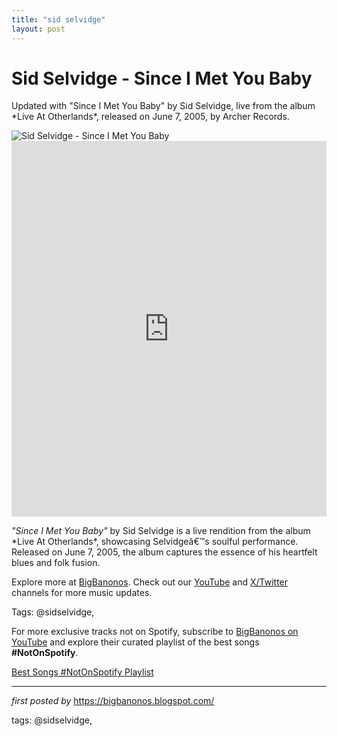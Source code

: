 ```yaml
---
title: "sid selvidge"
layout: post
---
```

<!-- Title of the Post -->
<h1 >Sid Selvidge - Since I Met You Baby</h1> <!-- Introductory Text -->
<p >Updated with "Since I Met You Baby" by Sid Selvidge, live from the album *Live At Otherlands*, released on June 7, 2005, by Archer Records.</p> <!-- Featured Image -->
<div > <img src="https://i0.wp.com/singout.org/wp-content/uploads/2013/05/sidselvidge2.jpg" alt="Sid Selvidge - Since I Met You Baby" />
</div> <!-- YouTube Video Embed -->
<div > <iframe width="100%" height="601" src="https://www.youtube.com/embed/Skyu7dPtdn8" title="Since I Met You Baby" frameborder="0" allow="accelerometer; autoplay; clipboard-write; encrypted-media; gyroscope; picture-in-picture; web-share" referrerpolicy="strict-origin-when-cross-origin" allowfullscreen></iframe>
</div> <!-- Song Information -->
<div > <p><em>"Since I Met You Baby"</em> by Sid Selvidge is a live rendition from the album *Live At Otherlands*, showcasing Selvidgeâ€™s soulful performance. Released on June 7, 2005, the album captures the essence of his heartfelt blues and folk fusion.</p>
</div> <!-- Footer Links -->
<div > <p>Explore more at <a href="https://bigbanonos.blogspot.com/" target="_blank">BigBanonos</a>. Check out our <a href="https://www.youtube.com/@BigBanonos" target="_blank">YouTube</a> and <a href="https://x.com/bigbanonos" target="_blank">X/Twitter</a> channels for more music updates.</p>
</div> <!-- Tags -->
<p >Tags: @sidselvidge,</p>


<!--Subscribe and Playlist Links-->
<div>
    <p>For more exclusive tracks not on Spotify, subscribe to <a href="https://www.youtube.com/@BigBanonos" target="_blank">BigBanonos on YouTube</a> and explore their curated playlist of the best songs <strong>#NotOnSpotify</strong>.</p>
    <p><a href="https://www.youtube.com/playlist?list=PLtuNtuTatqI0kFahUCbtbfenC_ET5O_tr" target="_blank">Best Songs #NotOnSpotify Playlist<br /></a></p></div>

<hr />

<p><em>first posted by</em> <a href="https://bigbanonos.blogspot.com/" rel="noopener" target="_new">https://bigbanonos.blogspot.com/</a></p>

<p>tags: @sidselvidge,</p>
